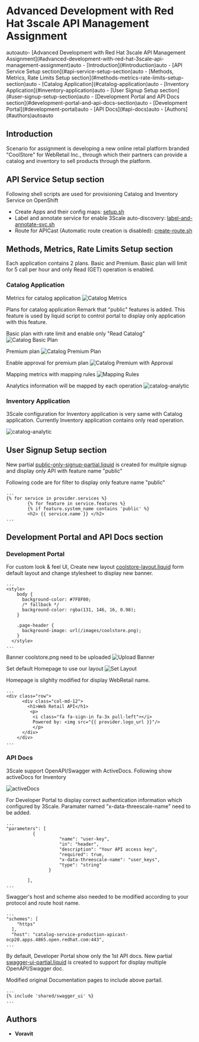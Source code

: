 # Advanced Development with ​Red Hat 3scale API Management Assignment
<!-- TOC -->autoauto- [Advanced Development with ​Red Hat 3scale API Management Assignment](#advanced-development-with-​red-hat-3scale-api-management-assignment)auto    - [Introduction](#introduction)auto    - [API Service Setup section](#api-service-setup-section)auto    - [Methods, Metrics, Rate Limits Setup section](#methods-metrics-rate-limits-setup-section)auto        - [Catalog Application](#catalog-application)auto        - [Inventory Application](#inventory-application)auto    - [User Signup Setup section](#user-signup-setup-section)auto    - [Development Portal and API Docs section](#development-portal-and-api-docs-section)auto        - [Development Portal](#development-portal)auto        - [API Docs](#api-docs)auto    - [Authors](#authors)autoauto<!-- /TOC -->


## Introduction
Scenario for assignment is developing a new online retail platform branded "CoolStore" for WebRetail Inc., through which their partners can provide a catalog and inventory to sell products through the platform.

## API Service Setup section

Following shell scripts are used for  provisioning Catalog and Inventory Service on OpenShift

* Create Apps and their config maps: [setup.sh](scripts/setup.sh)
* Label and annotate service for enable 3Scale auto-discovery: [label-and-annotate-svc.sh](scripts/label-and-annotate-svc.sh)
* Route for APICast (Automatic route creation is disabled): [create-route.sh](scripts/create-route.sh)


## Methods, Metrics, Rate Limits Setup section

Each application contains 2 plans. Basic and Premium. Basic plan will limit for 5 call per hour and only Read (GET) operation is enabled.

### Catalog Application

Metrics for catalog application
![Catalog Metrics](images/catalog-metrics.png)

Plans for catalog application
Remark that "public" features is added. This feature is used by liquid script to control portal to display only application with this feature.

Basic plan with rate limit and enable only "Read Catalog"
![Catalog Basic Plan](images/catalog-basic-plan.png)

Premium plan
![Catalog Premium Plan](images/catalog-premium-plan.png)

Enable approval for premium plan
![Catalog Premium with Approval](images/catalog-premium-approval.png)

Mapping metrics with mapping rules
![Mapping Rules](images/catalog-mapping-rules.png)

Analytics information will be mapped by each operation
![catalog-analytic](images/catalog-analytics.png)

### Inventory Application
3Scale configuration for Inventory application is very same with Catalog application. 
Currently Inventory application contains only read operation.

![catalog-analytic](images/inventory-analytics.png)

## User Signup Setup section
New partial [public-only-signup-partial.liquid](liquid/cpublic-only-signup-partial.liquid) is created for mulitple signup and display only API with feature name "public"

Following code are for filter to display only feature name "public"

```
...
{% for service in provider.services %}
        {% for feature in service.features %}
        {% if feature.system_name contains 'public' %}
        <h2> {{ service.name }} </h2>
...
```

## Development Portal and API Docs section
### Development Portal
For custom look & feel UI, Create new layout [coolstore-layout.liquid](liquid/coolstore-layout.liquid) form default layout and change stylesheet to display new banner.

```
...
<style>
    body {
      background-color: #7F8F00;
      /* fallback */
      background-color: rgba(131, 146, 16, 0.98);
    }

    .page-header {
      background-image: url(/images/coolstore.png);
    }
  </style>
...
```

Banner coolstore.png need to be uploaded
![Upload Banner](images/upload-banner.png)

Set default Homepage to use our layout
![Set Layout](images/homepage-layout.png)

Homepage is slighlty modified for display WebRetail name.
```
...
<div class="row">
      <div class="col-md-12">
        <h1>Web Retail API</h1>
         <p>
          <i class="fa fa-sign-in fa-3x pull-left"></i>
          Powered by: <img src="{{ provider.logo_url }}"/>
          </p> 
      </div>
    </div>
...
```

### API Docs
3Scale support OpenAPI/Swagger with ActiveDocs. Following show activeDocs for Inventory

![activeDocs](images/active-docs.png)

For Developer Portal to display correct authentication information which configured by 3Scale. Paramater named "x-data-threescale-name" need to be added.

```
...
"parameters": [
          {
                    "name": "user-key",
                    "in": "header",
                    "description": "Your API access key",
                    "required": true,
                    "x-data-threescale-name": "user_keys",
                    "type": "string"
                }
         
        ],
...
```

Swagger's host and scheme also needed to be modified according to your protocol and route host name.

```
...
"schemes": [
    "https"
  ],
  "host": "catalog-service-production-apicast-ocp20.apps.4865.open.redhat.com:443",
...
```

By default, Developer Portal show only the 1st API docs. New partial [swagger-ui-partial.liquid](liquid/swagger-ui-partial.liquid)  is created to support for display multiple OpenAPI/Swagger doc.

Modified original Documentation pages to include above partail.

```
...
{% include 'shared/swagger_ui' %}
...
```

## Authors

* **Voravit** 

